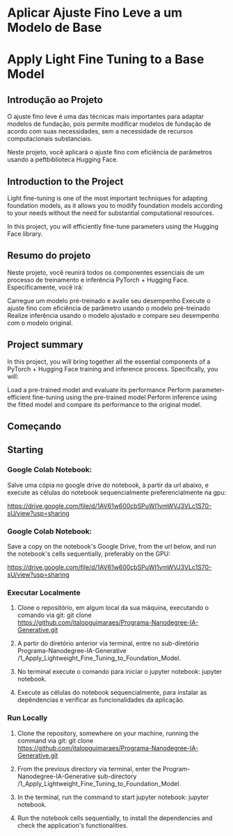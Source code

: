 # Aplicar Ajuste Fino Leve a um Modelo de Base

# Apply Light Fine Tuning to a Base Model

## Introdução ao Projeto
O ajuste fino leve é ​​uma das técnicas mais importantes para adaptar modelos de fundação, pois permite modificar modelos de fundação de acordo com suas necessidades, sem a necessidade de recursos computacionais substanciais.

Neste projeto, você aplicará o ajuste fino com eficiência de parâmetros usando a peftbiblioteca Hugging Face.

## Introduction to the Project
Light fine-tuning is one of the most important techniques for adapting foundation models, as it allows you to modify foundation models according to your needs without the need for substantial computational resources.

In this project, you will efficiently fine-tune parameters using the Hugging Face library.

## Resumo do projeto
Neste projeto, você reunirá todos os componentes essenciais de um processo de treinamento e inferência PyTorch + Hugging Face. Especificamente, você irá:

Carregue um modelo pré-treinado e avalie seu desempenho
Execute o ajuste fino com eficiência de parâmetro usando o modelo pré-treinado
Realize inferência usando o modelo ajustado e compare seu desempenho com o modelo original.

## Project summary
In this project, you will bring together all the essential components of a PyTorch + Hugging Face training and inference process. Specifically, you will:

Load a pre-trained model and evaluate its performance
Perform parameter-efficient fine-tuning using the pre-trained model
Perform inference using the fitted model and compare its performance to the original model.

## Começando

## Starting

### Google Colab Notebook:
Salve uma cópia no google drive do notebook, à partir da url abaixo, e execute as células do notebook sequencialmente preferencialmente na gpu:

https://drive.google.com/file/d/1AV61w600cbSPuWI1vmWVJ3VLc1S70-sU/view?usp=sharing

### Google Colab Notebook:
Save a copy on the notebook's Google Drive, from the url below, and run the notebook's cells sequentially, preferably on the GPU:

https://drive.google.com/file/d/1AV61w600cbSPuWI1vmWVJ3VLc1S70-sU/view?usp=sharing

### Executar Localmente

1) Clone o repositório, em algum local da sua máquina, executando o comando via git:
git clone https://github.com/italopguimaraes/Programa-Nanodegree-IA-Generative.git

2) A partir do diretório anterior via terminal, entre no sub-diretório Programa-Nanodegree-IA-Generative
/1_Apply_Lightweight_Fine_Tuning_to_Foundation_Model.

3) No terminal execute o comando para iniciar o jupyter notebook:
jupyter notebook.

4) Execute as células do notebook sequencialmente, para instalar as depêndencias e verificar as funcionalidades da aplicação.

### Run Locally

1) Clone the repository, somewhere on your machine, running the command via git:
git clone https://github.com/italopguimaraes/Programa-Nanodegree-IA-Generative.git

2) From the previous directory via terminal, enter the Program-Nanodegree-IA-Generative sub-directory
/1_Apply_Lightweight_Fine_Tuning_to_Foundation_Model.

3) In the terminal, run the command to start jupyter notebook:
jupyter notebook.

4) Run the notebook cells sequentially, to install the dependencies and check the application's functionalities.
